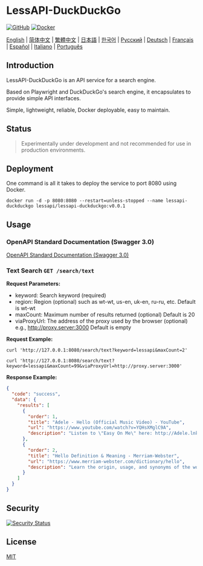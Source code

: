 # LessAPI-DuckDuckGo

[![GitHub](https://img.shields.io/github/license/lessapi-dev/lessapi-duckduckgo?style=for-the-badge)](https://github.com/lessapi-dev/lessapi-duckduckgo)
[![Docker](https://img.shields.io/docker/pulls/lessapi/lessapi-duckduckgo?style=for-the-badge)](https://hub.docker.com/r/lessapi/lessapi-duckduckgo)

[English](./README.md) |
[简体中文](./docs/zhs/README.md) |
[繁體中文](./docs/zht/README.md) |
[日本語](./docs/ja/README.md) |
[한국어](./docs/ko/README.md) |
[Русский](./docs/ru/README.md) |
[Deutsch](./docs/de/README.md) |
[Français](./docs/fr/README.md) |
[Español](./docs/es/README.md) |
[Italiano](./docs/it/README.md) |
[Português](./docs/pt/README.md)

## Introduction

LessAPI-DuckDuckGo is an API service for a search engine.

Based on Playwright and DuckDuckGo's search engine, it encapsulates to provide simple API interfaces.

Simple, lightweight, reliable, Docker deployable, easy to maintain.

## Status

> Experimentally under development and not recommended for use in production environments.

## Deployment

One command is all it takes to deploy the service to port 8080 using Docker.

```shell
docker run -d -p 8080:8080 --restart=unless-stopped --name lessapi-duckduckgo lessapi/lessapi-duckduckgo:v0.0.1
```

## Usage

### OpenAPI Standard Documentation (Swagger 3.0)

[OpenAPI Standard Documentation (Swagger 3.0)](resource/openapi.json)

### Text Search `GET /search/text`

**Request Parameters:**

- keyword: Search keyword (required)
- region: Region (optional) such as wt-wt, us-en, uk-en, ru-ru, etc. Default is wt-wt
- maxCount: Maximum number of results returned (optional) Default is 20
- viaProxyUrl: The address of the proxy used by the browser (optional) e.g., http://proxy.server:3000 Default is empty

**Request Example:**

```shell
curl 'http://127.0.0.1:8080/search/text?keyword=lessapi&maxCount=2'
```

```shell
curl 'http://127.0.0.1:8080/search/text?keyword=lessapi&maxCount=99&viaProxyUrl=http://proxy.server:3000'
```

**Response Example:**

```json
{
  "code": "success",
  "data": {
    "results": [
      {
        "order": 1,
        "title": "Adele - Hello (Official Music Video) - YouTube",
        "url": "https://www.youtube.com/watch?v=YQHsXMglC9A",
        "description": "Listen to \"Easy On Me\" here: http://Adele.lnk.to/EOMPre-order Adele's new album \"30\" before its release on November 19: https://www.adele.comShop the \"Adele..."
      },
      {
        "order": 2,
        "title": "Hello Definition & Meaning - Merriam-Webster",
        "url": "https://www.merriam-webster.com/dictionary/hello",
        "description": "Learn the origin, usage, and synonyms of the word hello, an expression or gesture of greeting. See examples of hello in sentences and related words from the dictionary."
      }
    ]
  }
}
```

## Security

[![Security Status](https://www.murphysec.com/platform3/v31/badge/1779906127272730624.svg)](https://www.murphysec.com/console/report/1778449242088529920/1779906127272730624)

## License

[MIT](./LICENSE)
